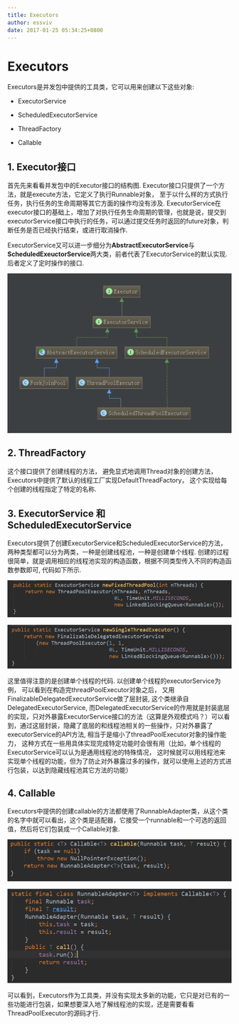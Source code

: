 ```yaml
---
title: Executors
author: essviv
date: 2017-01-25 05:34:25+0800
---
```


# Executors

Executors是并发包中提供的工具类，它可以用来创建以下这些对象:

* ExecutorService

* ScheduledExecutorService

* ThreadFactory

* Callable

## 1. Executor接口

首先先来看看并发包中的Executor接口的结构图. Executor接口只提供了一个方法，就是execute方法，它定义了执行Runnable对象， 至于以什么样的方式执行任务，执行任务的生命周期等其它方面的操作均没有涉及. ExecutorService在executor接口的基础上，增加了对执行任务生命周期的管理，也就是说，提交到executorService接口中执行的任务，可以通过提交任务时返回的future对象，判断任务是否已经执行结束，或进行取消操作.

ExecutorService又可以进一步细分为**AbstractExecutorService**与**ScheduledExeuctorService**两大类，前者代表了ExecutorService的默认实现. 后者定义了定时操作的接口. 

![executor-hierarchy](https://github.com/Essviv/images/blob/master/executor-hierarchy.jpg?raw=true)

## 2. ThreadFactory

这个接口提供了创建线程的方法， 避免显式地调用Thread对象的创建方法， Executors中提供了默认的线程工厂实现DefaultThreadFactory， 这个实现给每个创建的线程指定了特定的名称. 

## 3. ExecutorService 和 ScheduledExecutorService

Executors提供了创建ExecutorService和ScheduledExecutorService的方法， 两种类型都可以分为两类，一种是创建线程池，一种是创建单个线程. 创建的过程很简单，就是调用相应的线程池实现的构造函数，根据不同类型传入不同的构造函数参数即可, 代码如下所示.  

![executor-service-methods](https://github.com/Essviv/images/blob/master/executor-service-methods.jpg?raw=true)

![executor-service-methods](https://github.com/Essviv/images/blob/master/executor-service-methods-2.jpg?raw=true)

这里值得注意的是创建单个线程的代码. 以创建单个线程的executorService为例， 可以看到在构造完threadPoolExecutor对象之后， 又用FinalizableDelegatedExecutorService做了层封装,  这个类继承自DelegatedExecutorService, 而DelegatedExecutorService的作用就是封装底层的实现，只对外暴露ExecutorService接口的方法（这算是外观模式吗？）可以看到，通过这层封装，隐藏了底层的和线程池相关的一些操作，只对外暴露了executorService的API方法, 相当于是缩小了threadPoolExecutor对象的操作能力， 这种方式在一些用具体实现完成特定功能时会很有用（比如，单个线程的ExecutorService可以认为是通用线程池的特殊情况， 这时候就可以用线程池来实现单个线程的功能，但为了防止对外暴露过多的操作，就可以使用上述的方式进行包装，以达到隐藏线程池其它方法的功能）

## 4. Callable

Executors中提供的创建callable的方法都使用了RunnableAdapter类，从这个类的名字中就可以看出，这个类是适配器，它接受一个runnable和一个可选的返回值，然后将它们包装成一个Callable对象.

![callable-methods](https://github.com/Essviv/images/blob/master/callable-methods.jpg?raw=true)

![callable-methods](https://github.com/Essviv/images/blob/master/callable-methods-2.jpg?raw=true)

可以看到，Executors作为工具类，并没有实现太多新的功能，它只是对已有的一些功能进行包装，如果想要深入地了解线程池的实现，还是需要看看ThreadPoolExecutor的源码才行.